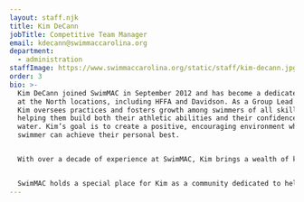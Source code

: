 ```yaml
---
layout: staff.njk
title: Kim DeCann
jobTitle: Competitive Team Manager
email: kdecann@swimmaccarolina.org
department:
  - administration
staffImage: https://www.swimmaccarolina.org/static/staff/kim-decann.jpg
order: 3
bio: >-
  Kim DeCann joined SwimMAC in September 2012 and has become a dedicated leader
  at the North locations, including HFFA and Davidson. As a Group Lead Coach,
  Kim oversees practices and fosters growth among swimmers of all skill levels,
  helping them build both their athletic abilities and their confidence in the
  water. Kim’s goal is to create a positive, encouraging environment where each
  swimmer can achieve their personal best.


  With over a decade of experience at SwimMAC, Kim brings a wealth of knowledge and a passion for coaching that makes her a key asset to the team. Her expertise spans everything from technique and skill development to cultivating teamwork and resilience among her swimmers. Kim is committed to SwimMAC’s mission of excellence, and she aims to guide each swimmer on a path to success, both in and out of the pool.


  SwimMAC holds a special place for Kim as a community dedicated to helping swimmers reach their potential, and she finds fulfillment in contributing to this legacy of excellence.
---
```

